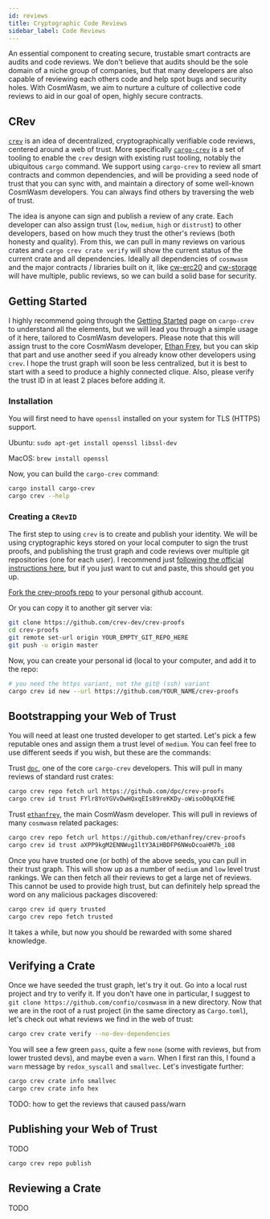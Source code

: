 ```yaml
---
id: reviews
title: Cryptographic Code Reviews
sidebar_label: Code Reviews
---
```


An essential component to creating secure, trustable smart contracts are audits
and code reviews. We don't believe that audits should be the sole domain of a
niche group of companies, but that many developers are also capable of reviewing each
others code and help spot bugs and security holes. With CosmWasm, we aim to nurture
a culture of collective code reviews to aid in our goal of open, highly secure contracts.

## CRev

[`crev`](https://news.ycombinator.com/item?id=18824923) is an idea of decentralized,
cryptographically verifiable code reviews, centered around a web of trust.
More specifically [`cargo-crev`](https://github.com/crev-dev/cargo-crev/tree/master/cargo-crev)
is a set of tooling to enable the `crev` design with existing rust tooling,
notably the ubiquitous `cargo` command. We support using `cargo-crev` to review all
smart contracts and common dependencies, and will be providing a seed node of trust that
you can sync with, and maintain a directory of some well-known CosmWasm developers. You
can always find others by traversing the web of trust.

The idea is anyone can sign and publish a review of any crate. Each developer can also
assign trust (`low`, `medium`, `high` or `distrust`) to other developers, based on how
much they trust the other's reviews (both honesty and quality). From this, we can pull
in many reviews on various crates and `cargo crev crate verify` will show the current
status of the current crate and all dependencies. Ideally all dependencies of `cosmwasm`
and the major contracts / libraries built on it, like [cw-erc20](https://crates.io/crates/cw-erc20)
and [cw-storage](https://crates.io/crates/cw-storage) will have multiple, public reviews,
so we can build a solid base for security.

## Getting Started

I highly recommend going through the [Getting Started](https://github.com/crev-dev/cargo-crev/blob/master/cargo-crev/src/doc/getting_started.md)
page on `cargo-crev` to understand all the elements, but we will lead you through a simple usage of it here,
tailored to CosmWasm developers. Please note that this will assign trust to the core
CosmWasm developer, [Ethan Frey](https://github.com/ethanfrey), but you can skip that part and
use another seed if you already know other developers using `crev`.
I hope the trust graph will soon be less centralized, but it is best to start with a seed
to produce a highly connected clique. Also, please verify the trust ID in at least 2 places before
adding it.

### Installation

You will first need to have `openssl` installed on your system for TLS (HTTPS) support.

Ubuntu: `sudo apt-get install openssl libssl-dev`

MacOS: `brew install openssl`

Now, you can build the `cargo-crev` command:

```sh
cargo install cargo-crev
cargo crev --help
```

### Creating a `CRevID`

The first step to using `crev` is to create and publish your identity. We will be using
cryptographic keys stored on your local computer to sign the trust proofs, and publishing
the trust graph and code reviews over multiple git repositories (one for each user).
I recommend just [following the official instructions here](https://github.com/crev-dev/cargo-crev/blob/master/cargo-crev/src/doc/getting_started.md#creating-a-crevid),
but if you just want to cut and paste, this should get you up.

[Fork the crev-proofs repo](https://github.com/crev-dev/crev-proofs/fork) to your personal github account.

Or you can copy it to another git server via:

```sh
git clone https://github.com/crev-dev/crev-proofs
cd crev-proofs
git remote set-url origin YOUR_EMPTY_GIT_REPO_HERE
git push -u origin master
```

Now, you can create your personal id (local to your computer, and add it to the repo:

```sh
# you need the https variant, not the git@ (ssh) variant
cargo crev id new --url https://github.com/YOUR_NAME/crev-proofs
```

## Bootstrapping your Web of Trust

You will need at least one trusted developer to get started.
Let's pick a few reputable ones and assign them a trust level of `medium`.
You can feel free to use different seeds if you wish, but these are the commands:

Trust [`dpc`](https://github.com/dpc), one of the core `cargo-crev` developers. This will pull in many
reviews of standard rust crates:

```sh
cargo crev repo fetch url https://github.com/dpc/crev-proofs
cargo crev id trust FYlr8YoYGVvDwHQxqEIs89reKKDy-oWisoO0qXXEfHE
```

Trust [`ethanfrey`](https://github.com/ethanfrey), the main CosmWasm developer. This will pull
in reviews of many `cosmwasm` related packages:

```sh
cargo crev repo fetch url https://github.com/ethanfrey/crev-proofs
cargo crev id trust aXPP9kgM2ENNWug1ltY3AiHBDFP6NWoDcoaHM7b_i08
```

Once you have trusted one (or both) of the above seeds, you can pull in their trust graph.
This will show up as a number of `medium` and `low` level trust rankings. We can
then fetch all their reviews to get a large net of reviews. This cannot be used to provide
high trust, but can definitely help spread the word on any malicious packages discovered:

```sh
cargo crev id query trusted
cargo crev repo fetch trusted
```

It takes a while, but now you should be rewarded with some shared knowledge.

## Verifying a Crate

Once we have seeded the trust graph, let's try it out. Go into a local rust project
and try to verify it. If you don't have one in particular, I suggest to
`git clone https://github.com/confio/cosmwasm` in a new directory.
Now that we are in the root of a rust project (in the same directory as `Cargo.toml`),
let's check out what reviews we find in the web of trust:

```sh
cargo crev crate verify --no-dev-dependencies
```

You will see a few green `pass`, quite a few `none` (some with reviews, but from lower trusted devs),
and maybe even a `warn`. When I first ran this, I found a `warn` message by `redox_syscall`
and `smallvec`. Let's investigate further:

```sh
cargo crev crate info smallvec
cargo crev crate info hex
```

TODO: how to get the reviews that caused pass/warn

## Publishing your Web of Trust

TODO

```sh
cargo crev repo publish
```

## Reviewing a Crate

TODO